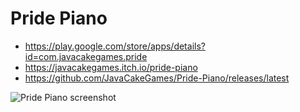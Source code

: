 # Pride Piano

* https://play.google.com/store/apps/details?id=com.javacakegames.pride
* https://javacakegames.itch.io/pride-piano
* https://github.com/JavaCakeGames/Pride-Piano/releases/latest

![Pride Piano screenshot](https://github.com/JavaCakeGames/Pride-Piano/assets/86204652/0a902784-9430-4ed0-a616-e974fd2a983c)
